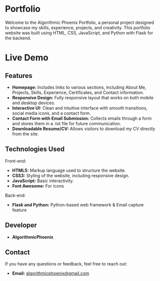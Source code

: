 # Portfolio
Welcome to the Algorithmic Phoenix Portfolio, a personal project designed to showcase my skills, experience, projects, and creativity. This portfolio website was built using HTML, CSS, JavaScript, and Python with Flask for the backend.
# Live Demo

## Features
- **Homepage:** Includes links to various sections, including About Me, Projects, Skills, Experience, Certificates, and Contact information.
- **Responsive Design:** Fully responsive layout that works on both mobile and desktop devices.
- **Interactive UI:** Clean and intuitive interface with smooth transitions, social media icons, and a contact form.
- **Contact Form with Email Submission:** Collects emails through a form and stores them in a .txt file for future communication.
- **Downloadable Resume/CV:** Allows visitors to download my CV directly from the site.

## Technologies Used

Front-end:

- **HTML5:** Markup language used to structure the website.
- **CSS3:** Styling of the website, including responsive design.
- **JavaScript:** Basic interactivity.
- **Font Awesome:** For icons
  
Back-end:
- **Flask and Python:** Python-based web framework & Email capture feature

## Developer
- **AlgorithmicPhoenix**

## Contact
If you have any questions or feedback, feel free to reach out:
- **Email:** algorithmicphoenix@gmail.com
  
